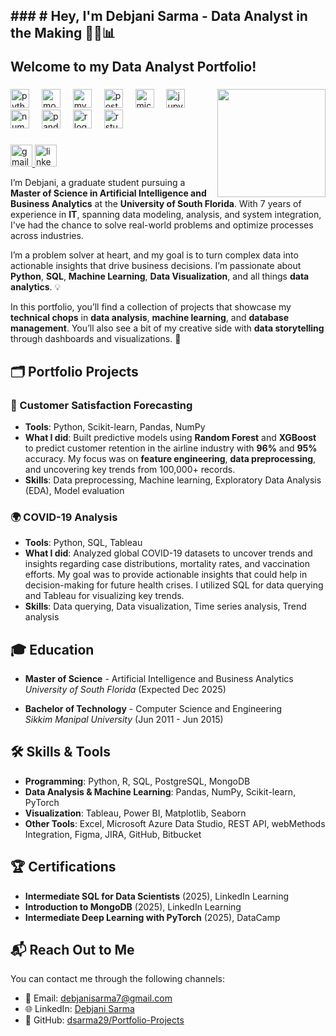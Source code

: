 <h2 align="left">###
# Hey, I'm Debjani Sarma - Data Analyst in the Making 👩‍💻📊

Welcome to my **Data Analyst Portfolio**! </h2>

###

<img align="right" height="173" src="https://i.giphy.com/media/v1.Y2lkPTc5MGI3NjExeHcxc2hqY29hdjBwY3RpbGg0dWVtZHFkYmRkdXl1amdzcGpwaG1rZyZlcD12MV9pbnRlcm5hbF9naWZfYnlfaWQmY3Q9Zw/hpXdHPfFI5wTABdDx9/giphy.gif"  />

###

<div align="left">
  <img src="https://cdn.jsdelivr.net/gh/devicons/devicon/icons/python/python-original.svg" height="30" alt="python logo"  />
  <img width="12" />
  <img src="https://cdn.jsdelivr.net/gh/devicons/devicon/icons/mongodb/mongodb-original.svg" height="30" alt="mongodb logo"  />
  <img width="12" />
  <img src="https://cdn.jsdelivr.net/gh/devicons/devicon/icons/mysql/mysql-original.svg" height="30" alt="mysql logo"  />
  <img width="12" />
  <img src="https://cdn.jsdelivr.net/gh/devicons/devicon/icons/postgresql/postgresql-original.svg" height="30" alt="postgresql logo"  />
  <img width="12" />
  <img src="https://cdn.jsdelivr.net/gh/devicons/devicon/icons/microsoftsqlserver/microsoftsqlserver-plain.svg" height="30" alt="microsoftsqlserver logo"  />
  <img width="12" />
  <img src="https://cdn.jsdelivr.net/gh/devicons/devicon/icons/jupyter/jupyter-original.svg" height="30" alt="jupyter logo"  />
  <img width="12" />
  <img src="https://cdn.jsdelivr.net/gh/devicons/devicon/icons/numpy/numpy-original.svg" height="30" alt="numpy logo"  />
  <img width="12" />
  <img src="https://cdn.jsdelivr.net/gh/devicons/devicon/icons/pandas/pandas-original.svg" height="30" alt="pandas logo"  />
  <img width="12" />
  <img src="https://cdn.jsdelivr.net/gh/devicons/devicon/icons/r/r-original.svg" height="30" alt="r logo"  />
  <img width="12" />
  <img src="https://cdn.jsdelivr.net/gh/devicons/devicon/icons/rstudio/rstudio-original.svg" height="30" alt="rstudio logo"  />
</div>

###

<div align="left">
  <a href="debjani2907@gmail.com" target="_blank">
    <img src="https://img.shields.io/static/v1?message=Gmail&logo=gmail&label=&color=D14836&logoColor=white&labelColor=&style=for-the-badge" height="35" alt="gmail logo"  />
  </a>
  <a href="https://www.linkedin.com/in/debjani-sarma-6329a4103/" target="_blank">
    <img src="https://img.shields.io/static/v1?message=LinkedIn&logo=linkedin&label=&color=0077B5&logoColor=white&labelColor=&style=for-the-badge" height="35" alt="linkedin logo"  />
  </a>
</div>



I’m Debjani, a graduate student pursuing a **Master of Science in Artificial Intelligence and Business Analytics** at the **University of South Florida**. With 7 years of experience in **IT**, spanning data modeling, analysis, and system integration, I've had the chance to solve real-world problems and optimize processes across industries. 

I’m a problem solver at heart, and my goal is to turn complex data into actionable insights that drive business decisions. I’m passionate about **Python**, **SQL**, **Machine Learning**, **Data Visualization**, and all things **data analytics**. 💡

In this portfolio, you’ll find a collection of projects that showcase my **technical chops** in **data analysis**, **machine learning**, and **database management**. You’ll also see a bit of my creative side with **data storytelling** through dashboards and visualizations. 🌟

## 🗂️ Portfolio Projects

### 🚀 Customer Satisfaction Forecasting
- **Tools**: Python, Scikit-learn, Pandas, NumPy
- **What I did**: Built predictive models using **Random Forest** and **XGBoost** to predict customer retention in the airline industry with **96%** and **95%** accuracy. My focus was on **feature engineering**, **data preprocessing**, and uncovering key trends from 100,000+ records.
- **Skills**: Data preprocessing, Machine learning, Exploratory Data Analysis (EDA), Model evaluation

### 🌍 COVID-19 Analysis
- **Tools**: Python, SQL, Tableau
- **What I did**: Analyzed global COVID-19 datasets to uncover trends and insights regarding case distributions, mortality rates, and vaccination efforts. My goal was to provide actionable insights that could help in decision-making for future health crises. I utilized SQL for data querying and Tableau for visualizing key trends.
- **Skills**: Data querying, Data visualization, Time series analysis, Trend analysis


## 🎓 Education

- **Master of Science** - Artificial Intelligence and Business Analytics  
  *University of South Florida* (Expected Dec 2025)
  
- **Bachelor of Technology** - Computer Science and Engineering  
  *Sikkim Manipal University* (Jun 2011 - Jun 2015)

## 🛠️ Skills & Tools

- **Programming**: Python, R, SQL, PostgreSQL, MongoDB
- **Data Analysis & Machine Learning**: Pandas, NumPy, Scikit-learn, PyTorch
- **Visualization**: Tableau, Power BI, Matplotlib, Seaborn
- **Other Tools**: Excel, Microsoft Azure Data Studio, REST API, webMethods Integration, Figma, JIRA, GitHub, Bitbucket

## 🏆 Certifications

- **Intermediate SQL for Data Scientists** (2025), LinkedIn Learning
- **Introduction to MongoDB** (2025), LinkedIn Learning
- **Intermediate Deep Learning with PyTorch** (2025), DataCamp

## 📬 Reach Out to Me

You can contact me through the following channels:

- 📧 Email: [debjanisarma7@gmail.com](mailto:debjanisarma7@gmail.com)
- 🌐 LinkedIn: [Debjani Sarma](https://www.linkedin.com/in/debjani-sarma-6329a4103)
- 💼 GitHub: [dsarma29/Portfolio-Projects](https://github.com/dsarma29/Portfolio-Projects)

